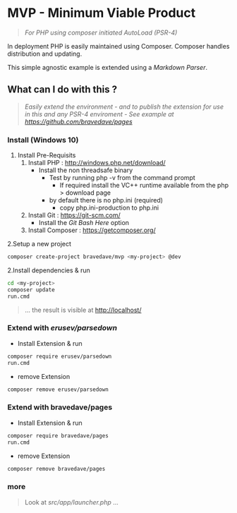 # MVP - Minimum Viable Product

> _For PHP using composer initiated AutoLoad (PSR-4)_

In deployment PHP is easily maintained using Composer. Composer handles distribution and updating.

This simple agnostic example is extended using a _Markdown Parser_.

## What can I do with this ?

> _Easily extend the environment - and to publish the extension for use in this and any PSR-4 enviroment - See example at <https://github.com/bravedave/pages>_

### Install (Windows 10)

1. Install Pre-Requisits
   1. Install PHP : <http://windows.php.net/download/>
      * Install the non threadsafe binary
        * Test by running php -v from the command prompt
          * If required install the VC++ runtime available from the php > download page
        * by default there is no php.ini (required)
          * copy php.ini-production to php.ini
   2. Install Git : <https://git-scm.com/>
      * Install the *Git Bash Here* option
   3. Install Composer : <https://getcomposer.org/>

2.Setup a new project

```bash
composer create-project bravedave/mvp <my-project> @dev
```

2.Install dependencies &amp; run

```bash
cd <my-project>
composer update
run.cmd
```

> ... the result is visible at <http://localhost/>

### Extend with _erusev/parsedown_

* Install Extension &amp; run

```bash
composer require erusev/parsedown
run.cmd
```

* remove Extension

```bash
composer remove erusev/parsedown
```

### Extend with bravedave/pages

* Install Extension &amp; run

```bash
composer require bravedave/pages
run.cmd
```

* remove Extension

```bash
composer remove bravedave/pages
```

### more

> Look at _src/app/launcher.php_ ...
